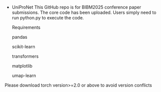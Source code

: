 - UniProNet
  This GitHub repo is for BIBM2025 conference paper submissions. The core code has been uploaded.
  Users simply need to run python.py to execute the code.
  
  Requirements

    pandas
    
    scikit-learn
    
    transformers
    
    matplotlib
    
    umap-learn

Please download torch version>=2.0 or above to avoid version conflicts
